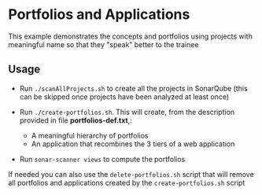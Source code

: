 # Portfolios and Applications

This example demonstrates the concepts and portfolios using projects with meaningful name so that they "speak" better to the trainee

## Usage

- Run `./scanAllProjects.sh` to create all the projects in SonarQube (this can be skipped once projects have been analyzed at least once)

- Run `./create-portfolios.sh`. 
This will create, from the description provided in file **portfolios-def.txt**,:
   - A meaningful hierarchy of portfolios 
   - An application that recombines the 3 tiers of a web application

- Run `sonar-scanner views` to compute the portfolios

If needed you can also use the `delete-portfolios.sh` script that will remove all portfolios and applications created by the `create-portfolios.sh` script 

